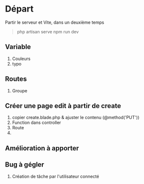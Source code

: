 # Départ

Partir le serveur et Vite, dans un deuxième temps
> php artisan serve
> npm run dev

## Variable

1. Couleurs
2. typo


## Routes

1. Groupe


## Créer une page edit à partir de create

1. copier create.blade.php & ajuster le contenu (@method('PUT'))
2. Function dans controller
3. Route
4. 

## Amélioration à apporter



## Bug à gégler
1. Création de tâche par l'utilisateur connecté
